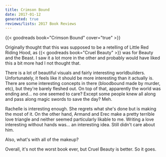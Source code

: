 ```yaml
---
title: Crimson Bound
date: 2017-01-12
generated: true
reviews/lists: 2017 Book Reviews
---
```

{{< goodreads book="Crimson Bound" cover="true" >}}

Originally thought that this was supposed to be a retelling of Little Red Riding Hood, as {{< goodreads book="Cruel Beauty" >}} was for Beauty and the Beast. I saw it a lot more in the other and probably would have liked this a bit more had I not thought that.  

There is a lot of beautiful visuals and fairly interesting worldbuilders. Unfortunately, it feels like it should be more interesting than it actually is. There are some interesting concepts in there (bloodbound made by murder, etc), but they're barely fleshed out. On top of that, apparently the world was ending and... no one seemed to care? Except some people knew all along and pass along magic swords to save the day? Meh.  

<!--more-->

Rachelle is interesting enough. She regrets what she's done but is making the most of it. On the other hand, Armand and Erec make a pretty terrible love triangle and neither seemed particularly likable to me. Writing a love interesting without hands was... an interesting idea. Still didn't care about him.  

Also, what's with all of the makeup?  

Overall, it's not the worst book ever, but Cruel Beauty is better. So it goes.


